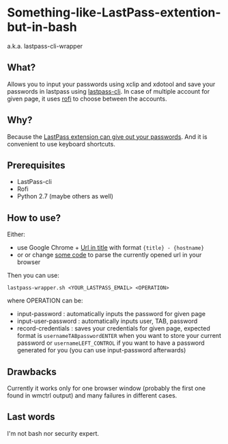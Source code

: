 # Something-like-LastPass-extention-but-in-bash

a.k.a. lastpass-cli-wrapper

## What?

Allows you to input your passwords using xclip and xdotool and save your passwords in lastpass using [lastpass-cli](https://github.com/lastpass/lastpass-cli). In case of multiple account for given page, it uses [rofi](https://github.com/DaveDavenport/rofi) to choose between the accounts.

## Why?

Because the [LastPass extension can give out your passwords](https://www.engadget.com/2017/03/22/critical-exploits-found-in-lastpass-on-chrome-firefox/). And it is convenient to use keyboard shortcuts.

## Prerequisites

* LastPass-cli
* Rofi
* Python 2.7 (maybe others as well)

## How to use?

Either:
 * use Google Chrome + [Url in title](https://chrome.google.com/webstore/detail/url-in-title/ignpacbgnbnkaiooknalneoeladjnfgb?hl=en) with format `{title} - {hostname}`
 * or or change [some code](https://github.com/avano/lastpass-cli-wrapper/blob/master/lastpass-wrapper.sh#L4-L10) to parse the currently opened url in your browser

Then you can use:

`lastpass-wrapper.sh <YOUR_LASTPASS_EMAIL> <OPERATION>`

where OPERATION can be:
* input-password : automatically inputs the password for given page
* input-user-password : automatically inputs user, TAB, password
* record-credentials : saves your credentials for given page, expected format is `usernameTABpasswordENTER` when you want to store your current password or `usernameLEFT_CONTROL` if you want to have a password generated for you (you can use input-password afterwards)

## Drawbacks

Currently it works only for one browser window (probably the first one found in wmctrl output) and many failures in different cases.

## Last words

I'm not bash nor security expert.
